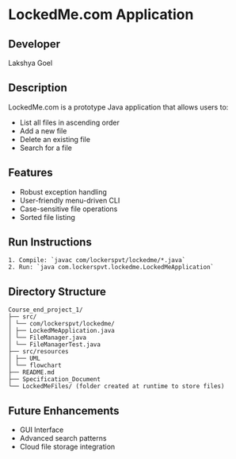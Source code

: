 # LockedMe.com Application

## Developer
Lakshya Goel

## Description
LockedMe.com is a prototype Java application that allows users to:
- List all files in ascending order
- Add a new file
- Delete an existing file
- Search for a file

## Features
- Robust exception handling
- User-friendly menu-driven CLI
- Case-sensitive file operations
- Sorted file listing

## Run Instructions
```
1. Compile: `javac com/lockerspvt/lockedme/*.java`
2. Run: `java com.lockerspvt.lockedme.LockedMeApplication`
```

## Directory Structure
```
Course_end_project_1/
├── src/
│ └── com/lockerspvt/lockedme/
│ ├── LockedMeApplication.java
│ └── FileManager.java
│ └── FileManagerTest.java
├── src/resources
│ ├── UML
│ └── flowchart
├── README.md
├── Specification_Document
└── LockedMeFiles/ (folder created at runtime to store files)
```

## Future Enhancements
- GUI Interface
- Advanced search patterns
- Cloud file storage integration


